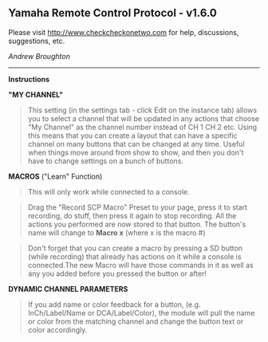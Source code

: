 ## Yamaha Remote Control Protocol - v1.6.0

Please visit http://www.checkcheckonetwo.com for help, discussions, suggestions, etc.

*Andrew Broughton*

---

**Instructions**

**"MY CHANNEL"**

>This setting (in the settings tab - click Edit on the instance tab) allows you to select a channel that will be updated in any actions that choose "My Channel" as the channel number instead of CH 1 CH 2 etc. Using this means that you can create a layout that can have a specific channel on many buttons that can be changed at any time. Useful when things move around from show to show, and then you don't have to change settings on a bunch of buttons.

**MACROS** ("Learn" Function)

>This will only work while connected to a console.

>Drag the "Record SCP Macro" Preset to your page, press it to start recording, do stuff, then press it again to stop recording. All the actions you performed are now stored to that button. The button's name will change to **Macro x** (where x is the macro #)

>Don't forget that you can create a macro by pressing a SD button (while recording) that already has actions on it while a console is connected.The new Macro will have those commands in it as well as any you added before you pressed the button or after!

**DYNAMIC CHANNEL PARAMETERS**

>If you add name or color feedback for a button, (e.g. InCh/Label/Name or DCA/Label/Color), the module will pull the name or color from the matching channel and change the button text or color accordingly.